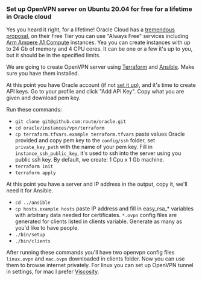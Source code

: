 ### Set up OpenVPN server on Ubuntu 20.04 for free for a lifetime in Oracle cloud

Yes you heard it right, for a lifetime! Oracle Cloud has a [tremendous proposal](https://www.oracle.com/cloud/free/), on
their Free Tier you can use "Always Free" services including [Arm Ampere A1 Compute](https://www.oracle.com/cloud/compute/arm/)
instances. Yea you can create instances with up to 24 Gb of memory and 4 CPU cores. It can be one or a few it's up to
you, but it should be in the specified limits.

We are going to create OpenVPN server using [Terraform](https://learn.hashicorp.com/tutorials/terraform/install-cli) and
[Ansible](https://docs.ansible.com/ansible/latest/installation_guide/intro_installation.html). Make sure you have them
installed.

At this point you have Oracle account (if not [set it up](https://signup.cloud.oracle.com/?language=en&sourceType=:ow:o:p:feb:0916FreePageBannerButton&intcmp=:ow:o:p:feb:0916FreePageBannerButton)),
and it's time to create API keys. Go to your profile and click "Add API Key". Copy what you are given and download pem key.

Run these commands:
* `git clone git@github.com:route/oracle.git`
* `cd oracle/instances/vpn/terraform`
* `cp terraform.tfvars.example terraform.tfvars`
  paste values Oracle provided and copy pem key to the `config/ssh` folder, set `private_key_path` with the name of your
  pem key. Fill in `instance_ssh_public_key`, it's used to ssh into the server using you public ssh key. By default, we
  create: 1 Cpu x 1 Gb machine.
* `terraform init`
* `terraform apply`

At this point you have a server and IP address in the output, copy it, we'll need it for Ansible.

* `cd ../ansible`
* `cp hosts.example hosts`
  paste IP address and fill in easy_rsa_* variables with arbitrary data needed for certificates. `*.ovpn` config files
  are generated for clients listed in clients variable. Generate as many as you'd like to have people.
* `./bin/setup`
* `./bin/clients`

After running these commands you'll have two openvpn config files `linux.ovpn` and `mac.ovpn` downloaded in clients
folder. Now you can use them to browse internet privately. For linux you can set up OpenVPN tunnel in settings, for mac
I prefer [Viscosity](https://www.sparklabs.com/viscosity/).
